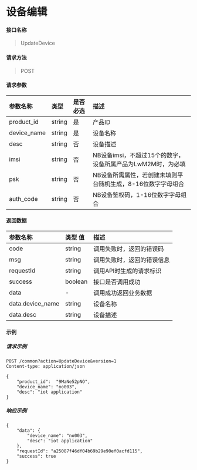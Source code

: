 # 设备编辑

#### 接口名称

> UpdateDevice

#### 请求方法

> POST

#### 请求参数
|参数名称 | 类型 | 是否必选  | 描述 |
|:- | :- | :- | :- |
|product_id | string | 是  | 产品ID |
|device_name | string | 是  | 设备名称 | 
|desc | string | 否 | 设备描述 | 
|imsi | string | 否 | NB设备imsi，不超过15个的数字，设备所属产品为LwM2M时，为必填 |
|psk | string | 否 | NB设备所需属性，若创建未填则平台随机生成，8-16位数字字母组合 |
|auth_code | string | 否 | NB设备鉴权码，1-16位数字字母组合 |
#### 返回数据
|参数名称 | 类型 值 | 描述 |
|:- | :-  | :- |
| code | string | 调用失败时，返回的错误码 |
| msg  | string  | 调用失败时，返回的错误信息 |
| requestId | string | 调用API时生成的请求标识  |
| success | boolean | 接口是否调用成功 |
| data  | - | 调用成功返回业务数据 |
| data.device_name | string | 设备名称 |
| data.desc | string | 设备描述 |

#### 示例

##### 请求示例

```
POST /common?action=UpdateDevice&version=1
Content-type: application/json

{
    "product_id":  "9MaNe52pNO",
    "device_name": "no003",
    "desc": "iot application"
}

```

##### 响应示例

```
{
    "data": {
        "device_name": "no003",
        "desc": "iot application"
    },
    "requestId": "a25087f46df04b69b29e90ef0acfd115", 
    "success": true
}
```